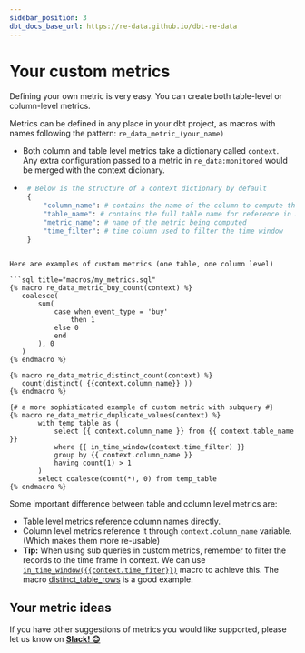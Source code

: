 ```yaml
---
sidebar_position: 3
dbt_docs_base_url: https://re-data.github.io/dbt-re-data
---
```


# Your custom metrics

Defining your own metric is very easy.
You can create both table-level or column-level metrics.

Metrics can be defined in any place in your dbt project, as macros with names following the pattern: `re_data_metric_(your_name)` 

 - Both column and table level metrics take a dictionary called `context`. Any extra configuration passed to a metric in `re_data:monitored` would be merged with the context dicionary.
 - ```python
    # Below is the structure of a context dictionary by default
    {
        "column_name": # contains the name of the column to compute the metric on. null in table metrics
        "table_name": # contains the full table name for reference in metric query definition
        "metric_name": # name of the metric being computed
        "time_filter": # time column used to filter the time window
    }
 ```

Here are examples of custom metrics (one table, one column level)

```sql title="macros/my_metrics.sql"    
{% macro re_data_metric_buy_count(context) %}
    coalesce(
        sum(
            case when event_type = 'buy'
                then 1
            else 0
            end
        ), 0
    )
{% endmacro %}

{% macro re_data_metric_distinct_count(context) %}
    count(distinct( {{context.column_name}} ))
{% endmacro %}

{# a more sophisticated example of custom metric with subquery #}
{% macro re_data_metric_duplicate_values(context) %}
        with temp_table as (
            select {{ context.column_name }} from {{ context.table_name }}
            where {{ in_time_window(context.time_filter) }}
            group by {{ context.column_name }}
            having count(1) > 1
        )
        select coalesce(count(*), 0) from temp_table
{% endmacro %}
```

Some important difference between table and column level metrics are:
 - Table level metrics reference column names directly.
 - Column level metrics reference it through `context.column_name` variable. (Which makes them more re-usable)
 - **Tip:** When using sub queries in custom metrics, remember to filter the records to the time frame in context. We can use [`in_time_window({{context.time_fiter}})`](https://re-data.github.io/dbt-re-data/#!/macro/macro.re_data.in_time_window) macro to achieve this. The macro [distinct_table_rows](https://re-data.github.io/dbt-re-data/#!/macro/macro.re_data.re_data_metric_distinct_table_rows) is a good example.
 
## Your metric ideas

If you have other suggestions of metrics you would like supported, please let us know on **[Slack! 😊](https://www.getre.io/slack)**
